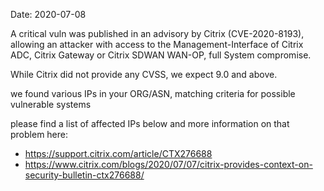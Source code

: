 Date: 2020-07-08

A critical vuln was published in an advisory by Citrix
(CVE-2020-8193), allowing an attacker with access to the 
Management-Interface of Citrix ADC, Citrix Gateway or 
Citrix SDWAN WAN-OP, full System compromise.

While Citrix did not provide any CVSS, we expect 9.0 and above.

we found various IPs in your ORG/ASN,
matching criteria for possible vulnerable systems

please find a list of affected IPs below
and more information on that problem here:

- https://support.citrix.com/article/CTX276688
- https://www.citrix.com/blogs/2020/07/07/citrix-provides-context-on-security-bulletin-ctx276688/


